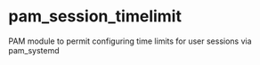# pam_session_timelimit
PAM module to permit configuring time limits for user sessions via pam_systemd
